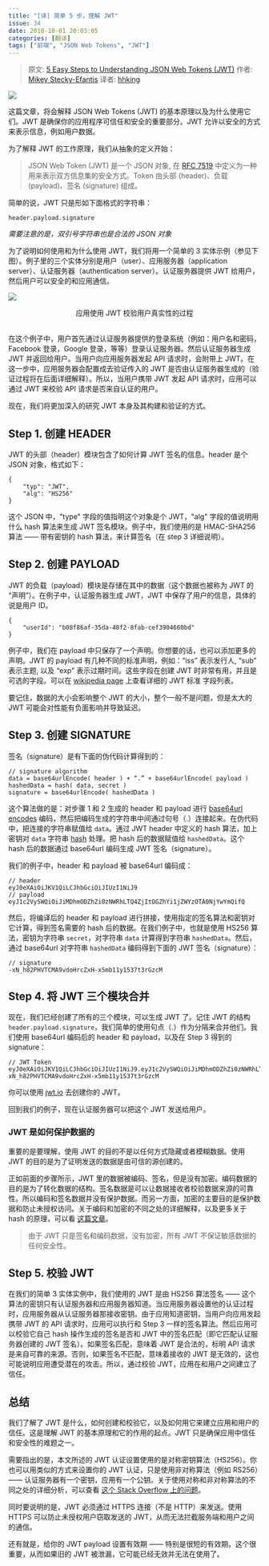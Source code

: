 ```yaml
---
title: "[译] 简单 5 步，理解 JWT"
issue: 34
date: 2018-10-01 20:03:05
categories: [翻译]
tags: ["前端", "JSON Web Tokens", "JWT"]
---
```


> 原文: [5 Easy Steps to Understanding JSON Web Tokens (JWT)](https://medium.com/vandium-software/5-easy-steps-to-understanding-json-web-tokens-jwt-1164c0adfcec)
> 作者: [Mikey Stecky-Efantis](https://medium.com/@mikeysteckyefantis)
> 译者: [hhking](https://blog.hhking.cn/)

![](https://ws1.sinaimg.cn/large/006tNc79gy1fvqfflj9rkj31jk0q1tcx.jpg)

这篇文章，将会解释 JSON Web Tokens (JWT) 的基本原理以及为什么使用它们。JWT 是确保你的应用程序可信任和安全的重要部分。JWT 允许以安全的方式来表示信息，例如用户数据。

<!-- more -->

为了解释 JWT 的工作原理，我们从抽象的定义开始：

> JSON Web Token (JWT) 是一个 JSON 对象, 在 [RFC 7519](https://tools.ietf.org/html/rfc7519)  中定义为一种用来表示双方信息集的安全方式。Token 由头部 (header)、负载 (payload)、签名 (signature) 组成。

简单的说，JWT 只是形如下面格式的字符串：
```
header.payload.signature
```

*需要注意的是，双引号字符串也是合法的 JSON 对象*

为了说明如何使用和为什么使用 JWT，我们将用一个简单的 3 实体示例（参见下图）。例子里的三个实体分别是用户（user）、应用服务器（application server）、认证服务器（authentication server）。认证服务器提供 JWT 给用户，然后用户可以安全的和应用通信。

![](https://ws3.sinaimg.cn/large/006tNc79gy1fvqhw0cokfj318g0ukq4q.jpg)
<center>应用使用 JWT 校验用户真实性的过程</center><br>

在这个例子中，用户首先通过认证服务器提供的登录系统（例如：用户名和密码，Facebook 登录，Google 登录，等等）登录认证服务器。然后认证服务器生成 JWT 并返回给用户。当用户向应用服务器发起 API 请求时，会附带上 JWT。在这一步中，应用服务器会配置成去验证传入的 JWT 是否由认证服务器生成的（验证过程将在后面详细解释）。所以，当用户携带 JWT 发起 API 请求时，应用可以通过 JWT 来校验 API 请求是否来自认证的用户。

现在，我们将更加深入的研究 JWT 本身及其构建和验证的方式。

## Step 1. 创建 HEADER

JWT 的头部（header）模块包含了如何计算 JWT 签名的信息。header 是个 JSON 对象，格式如下：
```
{
    "typ": "JWT",
    "alg": "HS256"
}
```

这个 JSON 中，"type" 字段的值指明这个对象是个 JWT，"alg" 字段的值说明用什么 hash 算法来生成 JWT 签名模块。例子中，我们使用的是 HMAC-SHA256 算法 —— 带有密钥的 hash 算法，来计算签名（在 step 3 详细说明）。

## Step 2. 创建 PAYLOAD
JWT 的负载（payload）模块是存储在其中的数据（这个数据也被称为 JWT 的 “声明”）。在例子中，认证服务器生成 JWT，JWT 中保存了用户的信息，具体的说是用户 ID。

```
{
    "userId": "b08f86af-35da-48f2-8fab-cef3904660bd"
}
```

例子中，我们在 payload 中只保存了一个声明。你想要的话，也可以添加更多的声明。JWT 的 payload 有几种不同的标准声明，例如：“iss” 表示发行人, “sub” 表示主题, 以及 “exp” 表示过期时间。这些字段在创建 JWT 时非常有用，并且是可选的字段。可以在 [wikipedia page](https://en.wikipedia.org/wiki/JSON_Web_Token#Standard_fields) 上查看详细的 JWT 标准 字段列表。

要记住，数据的大小会影响整个 JWT 的大小，整个一般不是问题，但是太大的 JWT 可能会对性能有负面影响并导致延迟。

## Step 3. 创建 SIGNATURE
签名（signature）是有下面的伪代码计算得到的：

```
// signature algorithm
data = base64urlEncode( header ) + “.” + base64urlEncode( payload )
hashedData = hash( data, secret )
signature = base64urlEncode( hashedData )
```

这个算法做的是：对步骤 1 和 2 生成的 header 和 payload 进行 [base64url encodes](http://kjur.github.io/jsjws/tool_b64uenc.html) 编码，然后把编码生成的字符串中间通过句号（.）连接起来。在伪代码中，把连接的字符串赋值给 `data`。通过 JWT header 中定义的 hash 算法，加上密钥对 `data` 字符串 [hash](https://en.wikipedia.org/wiki/Hash_function) 处理。把 hash 后的数据赋值给 `hashedData`。这个 hash 后的数据通过 base64url 编码生成 JWT 签名（signature）。

我们的例子中，header 和 payload 被 base64url 编码成：
```
// header
eyJ0eXAiOiJKV1QiLCJhbGciOiJIUzI1NiJ9
// payload
eyJ1c2VySWQiOiJiMDhmODZhZi0zNWRhLTQ4ZjItOGZhYi1jZWYzOTA0NjYwYmQifQ
```

然后，将编译后的 header 和 payload 进行拼接，使用指定的签名算法和密钥对它计算，得到签名需要的 hash 后的数据。在我们例子中，也就是使用 HS256 算法，密钥为字符串 `secret`，对字符串 `data` 计算得到字符串 `hashedData`。然后，通过 base64url 对字符串 `hashedData` 编码得到下面的 JWT 签名（signature）：

```
// signature
-xN_h82PHVTCMA9vdoHrcZxH-x5mb11y1537t3rGzcM
```

## Step 4. 将 JWT 三个模块合并

现在，我们已经创建了所有的三个模块，可以生成 JWT 了。记住 JWT 的结构 `header.payload.signature`，我们简单的使用句点（.）作为分隔来合并他们。我们使用 base64url 编码后的 header 和 payload，以及在 Step 3 得到的 signature：

```
// JWT Token
eyJ0eXAiOiJKV1QiLCJhbGciOiJIUzI1NiJ9.eyJ1c2VySWQiOiJiMDhmODZhZi0zNWRhLTQ4ZjItOGZhYi1jZWYzOTA0NjYwYmQifQ.-xN_h82PHVTCMA9vdoHrcZxH-x5mb11y1537t3rGzcM
```

你可以使用 [jwt.io](https://jwt.io/) 去创建你的 JWT。

回到我们的例子，现在认证服务器可以把这个 JWT 发送给用户。

### JWT 是如何保护数据的
重要的是要理解，使用 JWT 的目的不是以任何方式隐藏或者模糊数据。使用 JWT 的目的是为了证明发送的数据是由可信的源创建的。

正如前面的步骤所示，JWT 里的数据被编码、签名，但是没有加密。编码数据的目的是为了转化数据的结构。签名数据是可以让数据接收者校验数据来源的可靠性。所以编码和签名数据并没有保护数据。而另一方面，加密的主要目的是保护数据和防止未授权访问。关于编码和加密的不同之处的详细解释，以及更多关于 hash 的原理，可以看 [这篇文章](https://danielmiessler.com/study/encoding-encryption-hashing-obfuscation/#encoding)。

> 由于 JWT 只是签名和编码数据，没有加密，所有 JWT 不保证敏感数据的任何安全性。

## Step 5. 校验 JWT
在我们的简单 3 实体实例中，我们使用的 JWT 是由 HS256 算法签名 —— 这个算法的密钥只有认证服务器和应用服务器知道。当应用服务器设置他的认证过程时，应用服务器从认证服务器那接收密钥。由于应用知道密钥，当用户向应用发起携带 JWT 的 API 请求时，应用可以执行和 Step 3 一样的签名算法。然后应用可以校验它自己 hash 操作生成的签名是否和 JWT 中的签名匹配（即它匹配认证服务器创建的 JWT 签名）。如果签名匹配，意味着 JWT 是合法的，标明 API 请求是来自可靠的来源。否则，如果签名不匹配，意味着接收的 JWT 是无效的，这也可能说明应用遭受潜在的攻击。所以，通过校验 JWT，应用在和用户之间建立了信任。

## 总结

我们了解了 JWT 是什么，如何创建和校验它，以及如何用它来建立应用和用户的信任。这是理解 JWT 的基本原理和它的作用的起点。JWT 只是确保应用中信任和安全性的难题之一。

需要指出的是，本文所述的 JWT 认证设置使用的是对称密钥算法（HS256）。你也可以用类似的方式来设置你的 JWT 认证，只是使用非对称算法（例如 RS256）—— 认证服务器有一个密钥，应用有一个公钥。关于使用对称和非对称算法的不同之处的详细分析，可以查看 [这个 Stack Overflow 上的问题](https://stackoverflow.com/questions/39239051/rs256-vs-hs256-whats-the-difference)。

同时要说明的是，JWT 必须通过 HTTPS 连接（不是 HTTP）来发送。使用 HTTPS 可以防止未授权用户窃取发送的 JWT，从而无法拦截服务端和用户之间的通信。

还有就是，给你的 JWT payload 设置有效期 —— 特别是很短的有效期，这个很重要，从而如果旧的 JWT 被泄漏，它可能已经无效并无法在使用了。


